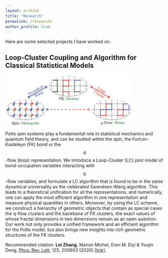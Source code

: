 ```yaml
---
layout: archive
title: "Research"
permalink: /research/
author_profile: true
---
```


Here are some selected projects I have worked on.

## Loop-Cluster Coupling and Algorithm for Classical Statistical Models
<img src="/images/loop_cluster.png" width = "80%">

Potts spin systems play a fundamental role in statistical mechanics and quantum field theory, and can be studied within the spin, the Fortuin-Kasteleyn (FK) bond or the $$q$$-flow (loop) representation. We introduce a Loop-Cluster (LC) joint model of bond-occupation variables interacting with $$q$$-flow variables, and formulate a LC algorithm that is found to be in the same dynamical universality as the celebrated Swendsen-Wang algorithm. This leads to a theoretical unification for all the representations, and numerically, one can apply the most efficient algorithm in one representation and measure physical quantities in others. Moreover, by using the LC scheme, we construct a hierarchy of geometric objects that contain as special cases the q-flow clusters and the backbone of FK clusters, the exact values of whose fractal dimensions in two dimensions remain as an open question. Our work not only provides a unified framework and an efficient algorithm for the Potts model, but also brings new insights into rich geometric structures of the FK clusters.

Recommended citation: <strong>Lei Zhang</strong>, Manon Michel, Eren M. Elçi & Youjin Deng, <u>Phys. Rev. Lett.</u> 125, 200603 (2020) [[link]](https://doi.org/10.1103/PhysRevLett.125.200603).
